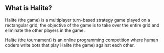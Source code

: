 ## <a name="what_is_halite"></a> What is Halite?

Halite (the game) is a multiplayer turn-based strategy game played on a rectangular grid; the objective of the game is to take over the entire grid and eliminate the other players in the game.

Halite (the tournament) is an online programming competition where human coders write bots that play Halite (the game) against each other.
